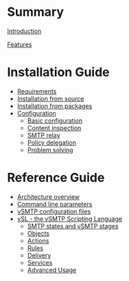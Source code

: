 # Summary

[Introduction](introduction.md)

[Features](features.md)

# Installation Guide

- [Requirements](install/requirements.md)
- [Installation from source](install/sourcecode.md)
- [Installation from packages]()
- [Configuration](install/configuration.md)
  - [Basic configuration]()
  - [Content inspection]()
  - [SMTP relay]()
  - [Policy delegation]()
  - [Problem solving]()

# Reference Guide

- [Architecture overview](reference/architecture.md)
- [Command line parameters](reference/command.md)
- [vSMTP configuration files](reference/configfiles.md)
- [vSL - the vSMTP Scripting Language](reference/vSL/vsl.md)
  - [SMTP states and vSMTP stages](reference/vSL/stages.md)
  - [Objects](reference/vSL/objects.md)
  - [Actions](reference/vSL/actions.md)
  - [Rules](reference/vSL/rules.md)
  - [Delivery](reference/vSL/delivery.md)
  - [Services](reference/vSL/services.md)
  - [Advanced Usage](reference/vSL/advanced.md)
